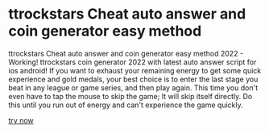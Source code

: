# ttrockstars Cheat auto answer and coin generator easy method

ttrockstars Cheat auto answer and coin generator easy method 2022 - Working! ttrockstars coin generator 2022 with latest auto answer script for ios android! If you want to exhaust your remaining energy to get some quick experience and gold medals, your best choice is to enter the last stage you beat in any league or game series, and then play again. This time you don't even have to tap the mouse to skip the game; It will skip itself directly. Do this until you run out of energy and can't experience the game quickly.

<a href="https://windmod.icu/times-tables-rock-stars/">try now</a>
